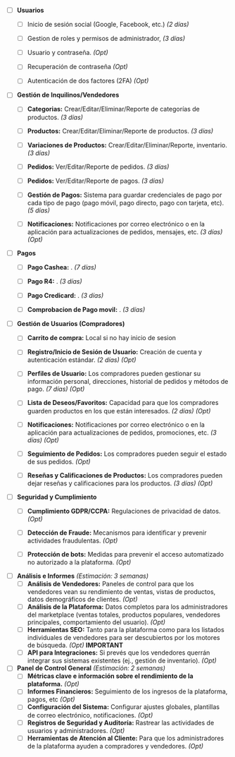 - [ ] **Usuarios**  
    - [ ] Inicio de sesión social (Google, Facebook, etc.) _(2 días)_
    - [ ] Gestion de roles y permisos de administrador,  _(3 días)_
    - [ ] Usuario y contraseña. _(Opt)_  
    - [ ] Recuperación de contraseña _(Opt)_
    - [ ] Autenticación de dos factores (2FA) _(Opt)_


- [ ] **Gestión de Inquilinos/Vendedores**
    - [ ] **Categorias:** Crear/Editar/Eliminar/Reporte de categorías de productos. _(3 días)_
    - [ ] **Productos:** Crear/Editar/Eliminar/Reporte de productos. _(3 días)_
    - [ ] **Variaciones de Productos:** Crear/Editar/Eliminar/Reporte, inventario. _(3 días)_
    - [ ] **Pedidos:** Ver/Editar/Reporte de pedidos. _(3 días)_
    - [ ] **Pedidos:** Ver/Editar/Reporte de pagos. _(3 días)_
    - [ ] **Gestión de Pagos:** Sistema para guardar credenciales de pago por cada tipo de pago (pago móvil, pago directo, pago con tarjeta, etc). _(5 días)_
    - [ ] **Notificaciones:** Notificaciones por correo electrónico o en la aplicación para actualizaciones de pedidos, mensajes, etc. _(3 días)_ _(Opt)_

    
- [ ] **Pagos**
    - [ ] **Pago Cashea:** . _(7 días)_
    - [ ] **Pago R4:** . _(3 días)_
    - [ ] **Pago Credicard:** . _(3 días)_
    - [ ] **Comprobacion de Pago movil:** . _(3 días)_


- [ ] **Gestión de Usuarios (Compradores)**
    - [ ] **Carrito de compra:** Local si no hay inicio de sesion   
    - [ ] **Registro/Inicio de Sesión de Usuario:** Creación de cuenta y autenticación estándar. _(2 días)_ _(Opt)_ 
    - [ ] **Perfiles de Usuario:** Los compradores pueden gestionar su información personal, direcciones, historial de pedidos y métodos de pago. _(7 días)_ _(Opt)_ 
    - [ ] **Lista de Deseos/Favoritos:** Capacidad para que los compradores guarden productos en los que están interesados. _(2 días)_ _(Opt)_
    - [ ] **Notificaciones:** Notificaciones por correo electrónico o en la aplicación para actualizaciones de pedidos, promociones, etc. _(3 días)_ _(Opt)_
    - [ ] **Seguimiento de Pedidos:** Los compradores pueden seguir el estado de sus pedidos. _(Opt)_
    - [ ] **Reseñas y Calificaciones de Productos:** Los compradores pueden dejar reseñas y calificaciones para los productos. _(3 días)_ _(Opt)_

    
    
- [ ] **Seguridad y Cumplimiento**
    - [ ] **Cumplimiento GDPR/CCPA:** Regulaciones de privacidad de datos. _(Opt)_
    - [ ] **Detección de Fraude:** Mecanismos para identificar y prevenir actividades fraudulentas. _(Opt)_
    - [ ] **Protección de bots:** Medidas para prevenir el acceso automatizado no autorizado a la plataforma. _(Opt)_

    

    
- [ ] **Análisis e Informes** _(Estimación: 3 semanas)_
    - [ ] **Análisis de Vendedores:** Paneles de control para que los vendedores vean su rendimiento de ventas, vistas de productos, datos demográficos de clientes. _(Opt)_
    - [ ] **Análisis de la Plataforma:** Datos completos para los administradores del marketplace (ventas totales, productos populares, vendedores principales, comportamiento del usuario). _(Opt)_
    - [ ] **Herramientas SEO:** Tanto para la plataforma como para los listados individuales de vendedores para ser descubiertos por los motores de búsqueda. _(Opt)_ **IMPORTANT**
    - [ ] **API para Integraciones:** Si prevés que los vendedores querrán integrar sus sistemas existentes (ej., gestión de inventario). _(Opt)_

- [ ] **Panel de Control General** _(Estimación: 2 semanas)_
    - [ ] **Métricas clave e información sobre el rendimiento de la plataforma.** _(Opt)_
    - [ ] **Informes Financieros:** Seguimiento de los ingresos de la plataforma, pagos, etc _(Opt)_
    - [ ] **Configuración del Sistema:** Configurar ajustes globales, plantillas de correo electrónico, notificaciones. _(Opt)_
    - [ ] **Registros de Seguridad y Auditoría:** Rastrear las actividades de usuarios y administradores. _(Opt)_
    - [ ] **Herramientas de Atención al Cliente:** Para que los administradores de la plataforma ayuden a compradores y vendedores. _(Opt)_
